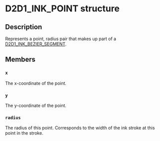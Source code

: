 # D2D1_INK_POINT structure

## Description

Represents a point, radius pair that makes up part of a [D2D1_INK_BEZIER_SEGMENT](https://learn.microsoft.com/windows/desktop/api/d2d1_3/ns-d2d1_3-d2d1_ink_bezier_segment).

## Members

### `x`

The x-coordinate of the point.

### `y`

The y-coordinate of the point.

### `radius`

The radius of this point. Corresponds to the width of the ink stroke at this point in the stroke.